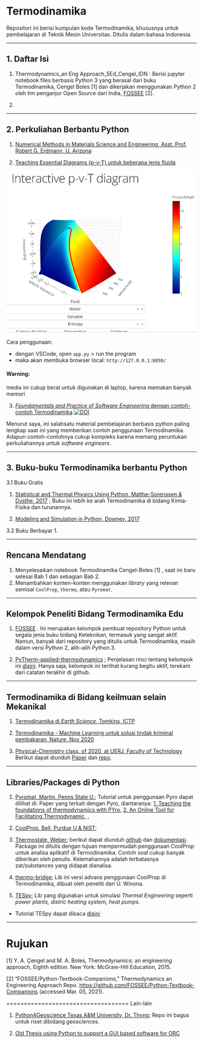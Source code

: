 # Termodinamika
Repositori ini berisi kumpulan kode Termodinamika, khususnya untuk pembelajaran di Teknik Mesin Universitas. Ditulis dalam bahasa Indonesia.


-----------
## 1. Daftar Isi

1. Thermodynamics_an Eng Approach_5Ed_Cengel_IDN :
Berisi jupyter notebook files berbasis Python 3 yang berasal dari buku Termodinamika, Cengel Boles [1] dan dikerjakan menggunakan Python 2 oleh tim penganjur Open Source dari India, [FOSSEE](https://python.fossee.in/) [2].

2.



----------
## 2. Perkuliahan Berbantu Python

1. [Numerical Methods in Materials Science and Engineering, Asst. Prof. Robert G. Erdmann, U. Arizona ](http://www.u.arizona.edu/~erdmann/mse350/)

2. [Teaching Essential Diagrams (p-v-T) untuk beberapa jenis fluida](https://github.com/stephansmit/interactive_coolprop)

![Interactive p-v-T Diagram](img/interactive-coolprop.png)

Cara penggunaan:
- dengan VSCode, open `app.py` > run the program
- maka akan membuka browser local: `http://127.0.0.1:8050/`
#### Warning:
media ini cukup berat untuk digunakan di laptop, karena memakan banyak memori


3. [_Foundamentals and Practice of Software Engineering_ dengan contoh-contoh Termodinamika]()
[![DOI](https://zenodo.org/badge/43438544.svg)](https://zenodo.org/badge/latestdoi/43438544)

Menurut saya, ini salahsatu material pembelajaran berbasis python paling lengkap saat ini yang memberikan contoh penggunaan Termodinamika. Adapun contoh-contohnya cukup kompleks karena memang peruntukan perkuliahannya untuk _software engineers_.

----------
## 3. Buku-buku Termodinamika berbantu Python
3.1 Buku Gratis
1. [Statistical and Thermal Physics
Using Python, Malthe-Sorenssen & Dysthe, 2017](https://www.uio.no/studier/emner/matnat/fys/FYS2160/h18/pensumliste/stat_thermal_phys_python.pdf) ; Buku ini lebih ke arah Termodinamika di bidang Kimia-Fisika dan turunannya.

2. [Modeling and Simulation in Python, Downey, 2017](https://greenteapress.com/modsimpy/ModSimPy3.pdf)

3.2 Buku Berbayar
1. 



----------
## Rencana Mendatang

1. Menyelesaikan notebook Termodinamika Cengel-Boles [1] , saat ini baru selesai Bab 1 dan sebagian Bab 2.
2. Menambahkan konten-konten menggunakan _library_ yang relevan semisal `CoolProp`, `thermo`, atau `Pyromat`.





----------
## Kelompok Peneliti Bidang Termodinamika Edu

1. [FOSSEE](https://github.com/FOSSEE/Python-Textbook-Companions) . Ini merupakan kelompok pembuat repository Python untuk segala jenis buku bidang Keteknikan, termasuk yang sangat aktif. Namun, banyak dari repository yang ditulis untuk Termodinamika, masih dalam versi Python 2, alih-alih Python 3. 

2. [PyTherm-applied-thermodynamics](https://github.com/iurisegtovich/PyTherm-applied-thermodynamics) ; Penjelasan rinci tentang kelompok ini [disini](https://iurisegtovich.github.io/PyTherm-applied-thermodynamics/). Hanya saja, kelompok ini terlihat kurang begitu aktif, terekam dari catatan terakhir di github.





----------
## Termodinamika di Bidang keilmuan selain Mekanikal

1. [Termodinamika di _Earth Science_, Tomkins, ICTP](http://users.ictp.it/~tompkins/diploma.html)

2. [Termodinamika - Machine Learning untuk solusi tindak kriminal pembakaran, Nature, Nov 2020](https://www.nature.com/articles/s41598-020-77516-x)

3. [Physical-Chemistry class, of 2020, at UERJ, Faculty of Technology](https://chemrxiv.org/articles/preprint/Using_Python_and_Google_Colab_to_Teach_Physical_Chemistry_During_Pandemic/13656665) Berikut dapat diunduh [Paper](https://chemrxiv.org/articles/preprint/Using_Python_and_Google_Colab_to_Teach_Physical_Chemistry_During_Pandemic/13656665) dan [repo](https://github.com/leobap01/physical-chemistry).


-----------
## Libraries/Packages di Python

1. [Pyromat, Martin, Penns State U.](http://pyro.sourceforge.net/pyrodoc.pdf); Tutorial untuk penggunaan Pyro dapat dilihat di: 
Paper yang terkait dengan Pyro, diantaranya: [1. Teaching the foundations of thermodynamics with PYro](https://ieeexplore.ieee.org/document/7757589/metrics#metrics), [2. An Online Tool for Facilitating Thermodynamic](https://peer.asee.org/an-online-tool-for-facilitating-thermodynamic-property-lookups.pdf), [](),

2. [CoolProp, Bell, Purdue U.& NIST](http://coolprop.org/);

3. [Thermostate, Weber](https://thermostate.readthedocs.io/en/stable/); berikut dapat diunduh [github](https://github.com/bryanwweber/thermostate) dan [dokumentasi](https://thermostate.readthedocs.io/en/stable/). Package ini ditulis dengan tujuan mempermudah penggunaan CoolProp untuk analisa aplikatif di Termodinamika. Contoh soal cukup banyak diberikan oleh penulis. Kelemahannya adalah terbatasnya zat/substances yang didapat dianalisa.

5. [thermo-bridge](https://github.com/nick5435/thermo-bridge); Lib ini versi advans penggunaan CoolProp di Termodinamika, dibuat oleh peneliti dari U. Winona.

6. [TESpy](https://tespy.readthedocs.io/en/main/introduction.html); Lib yang digunakan untuk simulasi _Thermal Engineering_ seperti _power plants, distric heating system, heat pumps_.
* Tutorial TESpy dapat dibaca [disini](https://github.com/fwitte/tespy_tutorial_usermeeting_2021)





----------
# Rujukan
[1]	Y. A. Çengel and M. A. Boles, Thermodynamics: an engineering approach, Eighth edition. New York: McGraw-Hill Education, 2015.

[2]	“FOSSEE/Python-Textbook-Companions,” Thermodynamics an Engineering Approach Repo. https://github.com/FOSSEE/Python-Textbook-Companions (accessed Mar. 05, 2021).


===================================
Lain-lain

1. [Python4Geoscience Texas A&M University, Dr. Thyng](https://github.com/kthyng/python4geosciences); Repo ini bagus untuk riset dibidang geosciences.

2. [Old Thesis using Python to support a GUI based software for ORC](https://repositum.tuwien.at/bitstream/20.500.12708/12641/2/Organic%20rankine%20cycle%20for%20waste%20heat%20recovery.pdf)


